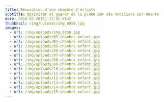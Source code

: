 ```yaml
---
title: Rénovation d'une chambre d'enfants
subtitle: Optimiser et gagner de la place par des mobiliers sur mesure
date: 2018-02-20T11:17:02.614Z
thumbnail: /img/uploads/img_0059.jpg
images:
  - url: /img/uploads/img_0060.jpg
  - url: /img/uploads/03-chambre enfant.jpg
  - url: /img/uploads/04-chambre enfant.jpg
  - url: /img/uploads/05-chambre enfant.jpg
  - url: /img/uploads/06-chambre enfant.jpg
  - url: /img/uploads/07-chambre enfant.jpg
  - url: /img/uploads/08-chambre enfant.jpg
  - url: /img/uploads/09-chambre enfant.jpg
  - url: /img/uploads/10-chambre enfant.jpg
  - url: /img/uploads/11-chambre enfant.jpg
  - url: /img/uploads/12-chambre enfant.jpg
  - url: /img/uploads/13-chambre enfant.jpg
  - url: /img/uploads/14-chambre enfant.jpg
  - url: /img/uploads/15-chambre enfant.jpg
---
```


